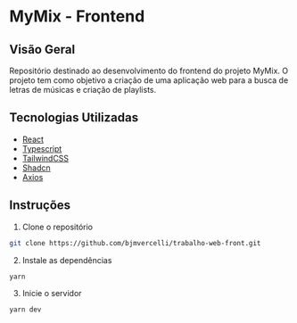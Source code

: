 # MyMix - Frontend

## Visão Geral

Repositório destinado ao desenvolvimento do frontend do projeto MyMix. O projeto tem como objetivo a criação de uma aplicação web para a busca de letras de músicas e criação de playlists.

## Tecnologias Utilizadas

- [React](https://reactjs.org/)
- [Typescript](https://www.typescriptlang.org/)
- [TailwindCSS](https://tailwindcss.com/)
- [Shadcn](https://ui.shadcn.com/)
- [Axios](https://axios-http.com/)

## Instruções

1. Clone o repositório

```bash
git clone https://github.com/bjmvercelli/trabalho-web-front.git
```

2. Instale as dependências

```bash
yarn
```

3. Inicie o servidor

```bash
yarn dev
```
